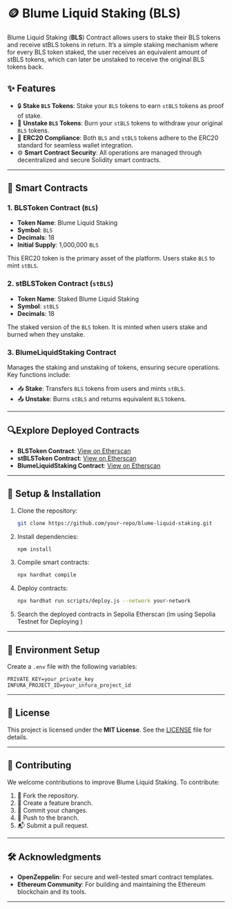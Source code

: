 #  🪙 Blume Liquid Staking (BLS)

Blume Liquid Staking (**BLS**) Contract allows users to stake their BLS tokens and receive stBLS tokens in return. It’s a simple staking mechanism where for every BLS token staked, the user receives an equivalent amount of stBLS tokens, which can later be unstaked to receive the original BLS tokens back. 
## ✨ Features

- 🔒 **Stake `BLS` Tokens**: Stake your `BLS` tokens to earn `stBLS` tokens as proof of stake.
- 🔄 **Unstake `BLS` Tokens**: Burn your `stBLS` tokens to withdraw your original `BLS` tokens.
- 💼 **ERC20 Compliance**: Both `BLS` and `stBLS` tokens adhere to the ERC20 standard for seamless wallet integration.
- ⚙️ **Smart Contract Security**: All operations are managed through decentralized and secure Solidity smart contracts.

---

## 🔐 Smart Contracts

### 1. **BLSToken Contract** (`BLS`)
- **Token Name**: Blume Liquid Staking
- **Symbol**: `BLS`
- **Decimals**: 18
- **Initial Supply**: 1,000,000 `BLS`
  
This ERC20 token is the primary asset of the platform. Users stake `BLS` to mint `stBLS`.

### 2. **stBLSToken Contract** (`stBLS`)
- **Token Name**: Staked Blume Liquid Staking
- **Symbol**: `stBLS`
- **Decimals**: 18
  
The staked version of the `BLS` token. It is minted when users stake and burned when they unstake.

### 3. **BlumeLiquidStaking Contract**
Manages the staking and unstaking of tokens, ensuring secure operations.  
Key functions include:  
- 📥 **Stake**: Transfers `BLS` tokens from users and mints `stBLS`.  
- 📤 **Unstake**: Burns `stBLS` and returns equivalent `BLS` tokens.  

---

## 🔍Explore Deployed Contracts 

- **BLSToken Contract**: [View on Etherscan](https://sepolia.etherscan.io/address/0x758C96cF0dfA419D0bdD863724A322e02b034621)  
- **stBLSToken Contract**: [View on Etherscan](https://sepolia.etherscan.io/address/0xB9a2D2FB4726f585BFF08A6fbf6494D3D3dC13C8)  
- **BlumeLiquidStaking Contract**: [View on Etherscan](https://sepolia.etherscan.io/address/0x9CF0dc014d25292Aae0a649870Bb777b79A28d6b)  

---

## 🚀 Setup & Installation

1. Clone the repository:  
   ```bash
   git clone https://github.com/your-repo/blume-liquid-staking.git
   ```

2. Install dependencies:  
   ```bash
   npm install
   ```

3. Compile smart contracts:  
   ```bash
   npx hardhat compile
   ```

4. Deploy contracts:  
   ```bash
   npx hardhat run scripts/deploy.js --network your-network
   ```

5. Search the deployed contracts in Sepolia Etherscan (im using Sepolia Testnet for Deploying )

---

## 🔧 Environment Setup

Create a `.env` file with the following variables:
```
PRIVATE_KEY=your_private_key
INFURA_PROJECT_ID=your_infura_project_id
```

---

## 📜 License

This project is licensed under the **MIT License**. See the [LICENSE](LICENSE) file for details.

---

## 🤝 Contributing

We welcome contributions to improve Blume Liquid Staking. To contribute:
1. 🍴 Fork the repository.
2. 🌿 Create a feature branch.
3. 💾 Commit your changes.
4. 🚀 Push to the branch.
5. 📬 Submit a pull request.

---

## 🛠 Acknowledgments

- **OpenZeppelin**: For secure and well-tested smart contract templates.
- **Ethereum Community**: For building and maintaining the Ethereum blockchain and its tools.

---
